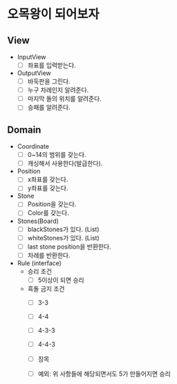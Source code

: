 # 오목왕이 되어보자

## View

- InputView
    -[ ] 좌표를 입력받는다.

- OutputView
    - [ ] 바둑판을 그린다.
    - [ ] 누구 차례인지 알려준다.
    - [ ] 마지막 돌의 위치를 알려준다.
    - [ ] 승패를 알려준다.

## Domain

- Coordinate
    -[ ] 0~14의 범위를 갖는다.
    -[ ] 캐싱해서 사용한다(발급한다).
- Position
    -[ ] x좌표를 갖는다.
    -[ ] y좌표를 갖는다.
- Stone
    -[ ] Position을 갖는다.
    -[ ] Color를 갖는다.
- Stones(Board)
    -[ ] blackStones가 있다. (List)
    -[ ] whiteStones가 있다. (List)
    -[ ] last stone position을 반환한다.
    -[ ] 차례를 반환한다.
- Rule (interface)
    - 승리 조건
        -[ ] 5이상이 되면 승리
    - 흑돌 금지 조건
        -[ ] 3-3
        -[ ] 4-4
        -[ ] 4-3-3
        -[ ] 4-4-3
        -[ ] 장목
        -[ ] 예외: 위 사항들에 해당되면서도 5가 만들어지면 승리

